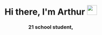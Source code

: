 <h1 align="center">Hi there, I'm Arthur</a> 
<img src="https://github.com/blackcater/blackcater/raw/main/images/Hi.gif" height="32"/></h1>
<h3 align="center">21 school student,</h3>
